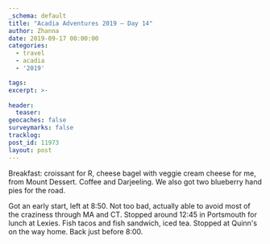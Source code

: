 ```yaml
---
_schema: default
title: "Acadia Adventures 2019 – Day 14"
author: Zhanna
date: 2019-09-17 00:00:00
categories: 
  - travel
  - acadia
  - '2019'

tags:
excerpt: >-
  
header:
  teaser:
geocaches: false
surveymarks: false
tracklog: 
post_id: 11973
layout: post  
---
```


Breakfast: croissant for R, cheese bagel with veggie cream cheese for me, from Mount Dessert. Coffee and Darjeeling. We also got two blueberry hand pies for the road.

Got an early start, left at 8:50. Not too bad, actually able to avoid most of the craziness through MA and CT. Stopped around 12:45 in Portsmouth for lunch at Lexies. Fish tacos and fish sandwich, iced tea. Stopped at Quinn's on the way home. Back just before 8:00.